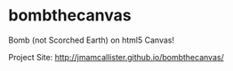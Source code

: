 bombthecanvas
=============

Bomb (not Scorched Earth) on html5 Canvas!

Project Site: http://jmamcallister.github.io/bombthecanvas/

